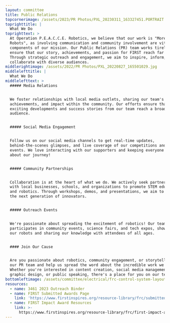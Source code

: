 ```yaml
---
layout: committee
title: Public Relations
topcornerimage: /assets/2023/PR Photos/PXL_20230311_163327451.PORTRAIT.jpg
toprighttitle: |
  What We Do
toprighttext: >
  At Operation P.E.A.C.C.E. Robotics, we believe that our work is "More Than
  Robots", as involving communication and community involvement are vital
  components of our mission. Our Public Relations (PR) team works tirelessly to
  ensure that our story, achievements, and passion for FIRST reach far and wide.
  Through strategic outreach and engagement, we aim to inspire, inform, and
  collaborate with diverse audiences.
middlerightimage: /assets/2022/PR Photos/PXL_20220827_165501029.jpg
middlelefttitle: |
  What We Do
middlelefttext: >
  ##### Media Relations


  We foster relationships with local media outlets, sharing our team's progress,
  achievements, and impact within the community. Our efforts ensure that the
  exciting developments and success stories from our team reach a broader
  audience.


  ##### Social Media Engagement


  Follow us on our social media channels to get real-time updates,
  behind-the-scenes glimpses, and live coverage of our competitions and outreach
  events. We love interacting with our supporters and keeping everyone informed
  about our journey!


  ##### Community Partnerships


  Collaboration is at the heart of what we do. We actively seek partnerships
  with local businesses, schools, and organizations to promote STEM education
  and robotics. Through workshops, demos, and presentations, we aim to inspire
  the next generation of innovators.


  ##### Outreach Events


  We're passionate about spreading the excitement of robotics! Our team actively
  participates in community events, science fairs, and tech expos, showcasing
  our robots and sharing our knowledge with attendees of all ages.


  #### Join Our Cause


  Are you passionate about robotics, community engagement, or storytelling? Join
  our PR team and help us spread the word about the incredible work we're doing!
  Whether you're interested in content creation, social media management,
  graphic design, or public speaking, there's a place for you on our team.
bottomleftimage: /assets/committee/electrical/frc-control-system-layout-rev.svg
resources:
  - name: 3461 2023 Outreach Binder
  - name: FIRST Submitted Awards Page
    link: 'https://www.firstinspires.org/resource-library/frc/submitted-awards'
  - name: FIRST Impact Award Resources
    link: >-
      https://www.firstinspires.org/resource-library/frc/first-impact-award-resources
---
```


